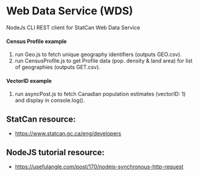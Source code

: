 # Web Data Service (WDS) 
NodeJs CLI REST client for StatCan Web Data Service

#### Census Profile example
1. run Geo.js to fetch unique geography identifiers (outputs GEO.csv).
2. run CensusProfile.js to get Profile data (pop. density & land area) for list of geographies (outputs GET.csv).

#### VectorID example
1. run asyncPost.js to fetch Canadian population estimates (vectorID: 1) and display in console.log().

## StatCan resource:
* https://www.statcan.gc.ca/eng/developers

## NodeJS tutorial resource:
* https://usefulangle.com/post/170/nodejs-synchronous-http-request
